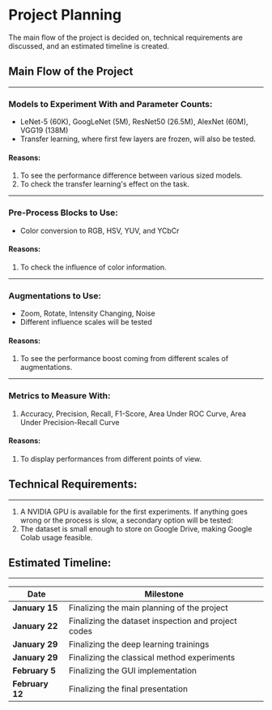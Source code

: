 # Project Planning

The main flow of the project is decided on, technical requirements are discussed, and an estimated timeline is created.

## Main Flow of the Project
---
### Models to Experiment With and Parameter Counts:
- LeNet-5 (60K), GoogLeNet (5M), ResNet50 (26.5M), AlexNet (60M), VGG19 (138M)  
- Transfer learning, where first few layers are frozen, will also be tested.  

#### Reasons:
1. To see the performance difference between various sized models.
2. To check the transfer learning's effect on the task.

---

### Pre-Process Blocks to Use:
- Color conversion to RGB, HSV, YUV, and YCbCr  

#### Reasons:
1. To check the influence of color information.

---

### Augmentations to Use:
- Zoom, Rotate, Intensity Changing, Noise  
- Different influence scales will be tested  

#### Reasons:
1. To see the performance boost coming from different scales of augmentations.

---

### Metrics to Measure With:
1. Accuracy, Precision, Recall, F1-Score, Area Under ROC Curve, Area Under Precision-Recall Curve  

#### Reasons:
1. To display performances from different points of view.


## Technical Requirements:
---
1. A NVIDIA GPU is available for the first experiments. If anything goes wrong or the process is slow, a secondary option will be tested:  
2. The dataset is small enough to store on Google Drive, making Google Colab usage feasible.


## Estimated Timeline:
---
| **Date**       | **Milestone**                                      |
|-----------------|---------------------------------------------------|
| **January 15**  | Finalizing the main planning of the project        |
| **January 22**  | Finalizing the dataset inspection and project codes |
| **January 29**  | Finalizing the deep learning trainings             |
| **January 29**  | Finalizing the classical method experiments        |
| **February 5**  | Finalizing the GUI implementation                 |
| **February 12** | Finalizing the final presentation                 |

